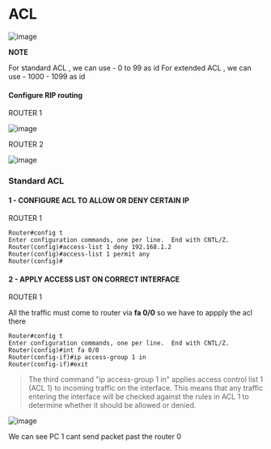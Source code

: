 # ACL

![image](https://user-images.githubusercontent.com/67383098/230168781-a2eb1ff2-08bc-4aed-9f14-b374ba0c20e2.png)

**NOTE**

For standard ACL , we can use - 0 to 99 as id
For extended ACL , we can use - 1000 - 1099 as id

#### Configure RIP routing 

ROUTER 1

![image](https://user-images.githubusercontent.com/67383098/230167397-5a6e82d4-2f6a-4146-a33c-4d13c1396179.png)

ROUTER 2

![image](https://user-images.githubusercontent.com/67383098/230167576-40be9842-6abb-4df0-b5b8-bba1e1c18d07.png)

###  Standard ACL

#### 1 - CONFIGURE ACL TO ALLOW OR DENY CERTAIN IP 

ROUTER 1 

```
Router#config t
Enter configuration commands, one per line.  End with CNTL/Z.
Router(config)#access-list 1 deny 192.168.1.2
Router(config)#access-list 1 permit any
Router(config)#
```

#### 2 - APPLY  ACCESS LIST ON CORRECT INTERFACE

ROUTER 1 

All the traffic must come to router via **fa 0/0** so we have to appply the acl there




```
Router#config t
Enter configuration commands, one per line.  End with CNTL/Z.
Router(config)#int fa 0/0
Router(config-if)#ip access-group 1 in
Router(config-if)#exit
```

> The third command "ip access-group 1 in" applies access control list 1 (ACL 1) to incoming traffic on the interface. This means that any traffic entering the 
> interface will be checked against the rules in ACL 1 to determine whether it should be allowed or denied.

![image](https://user-images.githubusercontent.com/67383098/230175644-b2c41242-f972-4181-8b1f-a1889fc2ba2b.png)

We can see PC 1 cant send packet past the router 0
